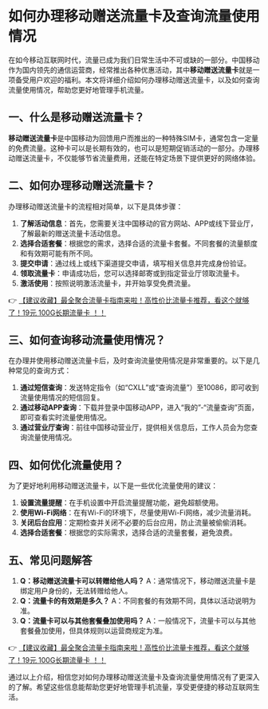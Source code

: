 # 如何办理移动赠送流量卡及查询流量使用情况

在如今移动互联网时代，流量已成为我们日常生活中不可或缺的一部分。中国移动作为国内领先的通信运营商，经常推出各种优惠活动，其中**移动赠送流量卡**就是一项备受用户欢迎的福利。本文将详细介绍如何办理移动赠送流量卡，以及如何查询流量使用情况，帮助您更好地管理手机流量。

## 一、什么是移动赠送流量卡？

**移动赠送流量卡**是中国移动为回馈用户而推出的一种特殊SIM卡，通常包含一定量的免费流量。这种卡可以是长期有效的，也可以是短期促销活动的一部分。办理移动赠送流量卡，不仅能够节省流量费用，还能在特定场景下提供更好的网络体验。

## 二、如何办理移动赠送流量卡？

办理移动赠送流量卡的流程相对简单，以下是具体步骤：

1. **了解活动信息**：首先，您需要关注中国移动的官方网站、APP或线下营业厅，了解最新的赠送流量卡活动信息。
2. **选择合适套餐**：根据您的需求，选择合适的流量卡套餐。不同套餐的流量额度和有效期可能有所不同。
3. **提交申请**：通过线上或线下渠道提交申请，填写相关信息并完成身份验证。
4. **领取流量卡**：申请成功后，您可以选择邮寄或到指定营业厅领取流量卡。
5. **激活使用**：按照说明激活流量卡，并开始享受免费流量。

👉 [【建议收藏】最全聚合流量卡指南来啦！高性价比流量卡推荐，看这个就够了！19元 100G长期流量卡 ！！](https://bit.ly/Liuliangka)

## 三、如何查询移动流量使用情况？

在办理并使用移动赠送流量卡后，及时查询流量使用情况是非常重要的。以下是几种常见的查询方式：

1. **通过短信查询**：发送特定指令（如“CXLL”或“查询流量”）至10086，即可收到流量使用情况的短信回复。
2. **通过移动APP查询**：下载并登录中国移动APP，进入“我的”-“流量查询”页面，即可查看实时流量使用情况。
3. **通过营业厅查询**：前往中国移动营业厅，提供相关信息后，工作人员会为您查询流量使用情况。

## 四、如何优化流量使用？

为了更好地利用移动赠送流量卡，以下是一些优化流量使用的建议：

1. **设置流量提醒**：在手机设置中开启流量提醒功能，避免超额使用。
2. **使用Wi-Fi网络**：在有Wi-Fi的环境下，尽量使用Wi-Fi网络，减少流量消耗。
3. **关闭后台应用**：定期检查并关闭不必要的后台应用，防止流量被偷偷消耗。
4. **选择合适套餐**：根据您的实际需求，选择合适的流量套餐，避免浪费。

## 五、常见问题解答

1. **Q：移动赠送流量卡可以转赠给他人吗？**
   A：通常情况下，移动赠送流量卡是绑定用户身份的，无法转赠给他人。
2. **Q：流量卡的有效期是多久？**
   A：不同套餐的有效期不同，具体以活动说明为准。
3. **Q：流量卡可以与其他套餐叠加使用吗？**
   A：一般情况下，流量卡可以与其他套餐叠加使用，但具体规则以运营商规定为准。

👉 [【建议收藏】最全聚合流量卡指南来啦！高性价比流量卡推荐，看这个就够了！19元 100G长期流量卡 ！！](https://bit.ly/Liuliangka)

通过以上介绍，相信您对如何办理移动赠送流量卡及查询流量使用情况有了更深入的了解。希望这些信息能帮助您更好地管理手机流量，享受更便捷的移动互联网生活。